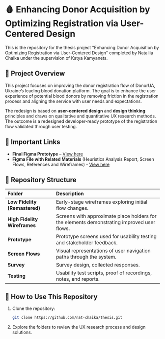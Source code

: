 # 🩸 Enhancing Donor Acquisition by Optimizing Registration via User-Centered Design

This is the repository for the thesis project "Enhancing Donor Acquisition by Optimizing Registration via User-Centered Design" completed by Nataliia Chaika under the supervision of Katya Kamyanets.

## 📌 Project Overview
This project focuses on improving the donor registration flow of DonorUA, Ukraine’s leading blood donation platform. The goal is to enhance the user experience of potential blood donors by removing friction in the registration process and aligning the service with user needs and expectations.

The redesign is based on **user-centered design** and **design thinking** principles and draws on qualitative and quantitative UX research methods. The outcome is a redesigned developer-ready prototype of the registration flow validated through user testing.

## 🔗 Important Links

- **Final Figma Prototype** – [View here](https://www.figma.com/proto/5MI1C7CUahgE5SwMxiefik/Donor.UA-Website?node-id=200-12407&t=GVXfPHes638eAjHt-0&scaling=scale-down&content-scaling=fixed&starting-point-node-id=200%3A12407&show-proto-sidebar=1)  
- **Figma File with Related Materials** (Heuristics Analysis Report, Screen Flows, References and Wireframes) - [View here](https://www.figma.com/design/5MI1C7CUahgE5SwMxiefik/Donor.UA-Website?node-id=352-4532&t=GqpifK2oc7peHES7-1)

## 📂 Repository Structure

| Folder | Description |
|:------|:------------|
| **Low Fidelity (Remastered)** | Early-stage wireframes exploring initial flow changes. |
| **High Fidelity Wireframes** | Screens with approximate place holders for the elements demonstrating improved user flows. |
| **Prototype** | Prototype screens used for usability testing and stakeholder feedback. |
| **Screen Flows** | Visual representations of user navigation paths through the system. |
| **Survey** | Survey design, collected responses. |
| **Testing** | Usability test scripts, proof of recordings, notes, and reports. |

## 🚀 How to Use This Repository  
1. Clone the repository:
   ```bash
   git clone https://github.com/nat-chaika/thesis.git
   ```
2. Explore the folders to review the UX research process and design solutions.
